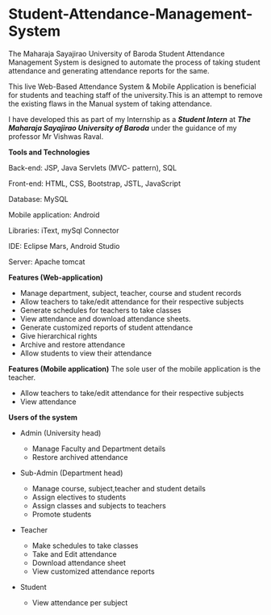 # Student-Attendance-Management-System
The Maharaja Sayajirao University of Baroda Student Attendance Management System is designed to automate the process of taking student attendance and generating attendance reports for the same.

This live Web-Based Attendance System & Mobile Application is beneficial for students and teaching staff of the university.This is an attempt to remove the existing flaws in the Manual system of taking attendance.

I have developed this as part of my Internship as a ___Student Intern___ at ___The Maharaja Sayajirao University of Baroda___ under the guidance of my professor Mr Vishwas Raval.

******Tools and Technologies******

Back-end: JSP, Java Servlets (MVC- pattern), SQL

Front-end:  HTML, CSS, Bootstrap, JSTL, JavaScript 

Database: MySQL 

Mobile application: Android 

Libraries: iText, mySql Connector 

IDE: Eclipse Mars, Android Studio 

Server: Apache tomcat 

******Features (Web-application)******

* Manage department, subject, teacher, course and student records
* Allow teachers to take/edit attendance for their respective subjects
* Generate schedules for teachers to take classes
* View attendance and download attendance sheets.
* Generate customized reports of student attendance
* Give hierarchical rights
* Archive and restore attendance
* Allow students to view their attendance

******Features (Mobile application)****** 
The sole user of the mobile application is the teacher.

* Allow teachers to take/edit attendance for their respective subjects
* View attendance

******Users of the system******

* Admin (University head)
  * Manage Faculty and Department details
  * Restore archived attendance
  
* Sub-Admin (Department head)
  * Manage course, subject,teacher and student details
  * Assign electives to students
  * Assign classes and subjects to teachers
  * Promote students

* Teacher
  * Make schedules to take classes
  * Take and Edit attendance
  * Download attendance sheet
  * View customized attendance reports
  
* Student
  * View attendance per subject
  
